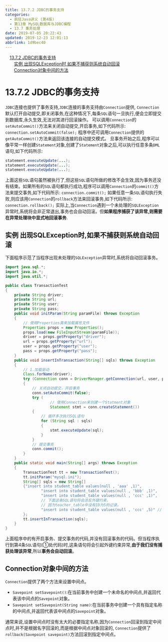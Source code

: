 ```yaml
---
title: 13.7.2 JDBC的事务支持
categories: 
  - 疯狂Java讲义 (第4版)
  - 第13章 MySQL数据库与JDBC编程
  - 13.7 事务处理
date: 2019-07-05 20:22:43
updated: 2019-12-23 12:01:13
abbrlink: 1d9bec40
---
```

<div id='my_toc'><a href="/JavaReadingNotes/1d9bec40/#13-7-2-JDBC的事务支持" class="header_1">13.7.2 JDBC的事务支持</a>&nbsp;<br><a href="/JavaReadingNotes/1d9bec40/#实例-出现SQLException时-如果不捕获则系统自动回滚" class="header_2">实例 出现SQLException时,如果不捕获则系统自动回滚</a>&nbsp;<br><a href="/JavaReadingNotes/1d9bec40/#Connection对象中间的方法" class="header_2">Connection对象中间的方法</a>&nbsp;<br></div>
<style>.header_1{margin-left: 1em;}.header_2{margin-left: 2em;}.header_3{margin-left: 3em;}.header_4{margin-left: 4em;}.header_5{margin-left: 5em;}.header_6{margin-left: 6em;}</style>
<!--more-->
<script>if (navigator.platform.search('arm')==-1){document.getElementById('my_toc').style.display = 'none';}var e,p = document.getElementsByTagName('p');while (p.length>0) {e = p[0];e.parentElement.removeChild(e);}</script>

<!--end-->
# 13.7.2 JDBC的事务支持 #
`JDBC`连接也提供了事务支持,`JDBC`连接的事务支持由`Connection`提供, `Connection`默认打开自动提交,即关闭事务,在这种情况下,每条`SQL`语句一旦执行,便会立即提交到数据库,永久生效,无法对其进行回滚操作。
可以调用`Connection`的`setAutoCommit()`方法来关闭自动提交,开启事务,如下代码所示:
`connection.setAutoCommit(false);`
程序中还可调用`Connection`提供的`getAutoCommit()`方法来返回该连接的自动提交模式。
旦事务开始之后,程序可以像平常一样创建`Statement`对象,创建了`Statement`对象之后,可以执行任意多条`DML`语句,如下代码所示:
```java
statement.executeUpdate(...);
statement.executeUpdate(...);
statement.executeUpdate(...);
```
上面这些`SQL`语句虽然被执行了,但这些`SQL`语句所做的修改不会生效,因为事务还没有结束。如果所有的`SQL`语句都执行成功,程序可以调用`Connection`的`commit()`方法来提交事务,如下代码所示:
`connection.commit();`
如果任意一条`SQL`语句执行失败,则应该用`Connection`的`rollback`方法来回滚事务,如下代码所示:
`connection.rollback();`
实际上,当`Connection`遇到一个未处理的`SQLException`异常时,系统将会非正常退出,事务也会自动回滚。但**如果程序捕获了该异常,则需要在异常处理块中显式地回滚事务**.

## 实例 出现SQLException时,如果不捕获则系统自动回滚 ##
下面程序示范了当程序出现未处理的`SQLException`异常时,系统将自动回滚事务。
```java
import java.sql.*;
import java.io.*;
import java.util.*;

public class TransactionTest
{
    private String driver;
    private String url;
    private String user;
    private String pass;
    public void initParam(String paramFile) throws Exception
    {
        // 使用Properties类来加载属性文件
        Properties props = new Properties();
        props.load(new FileInputStream(paramFile));
        driver = props.getProperty("driver");
        url = props.getProperty("url");
        user = props.getProperty("user");
        pass = props.getProperty("pass");
    }
    public void insertInTransaction(String[] sqls) throws Exception
    {
        // 1.加载驱动
        Class.forName(driver);
        try (Connection conn = DriverManager.getConnection(url, user, pass))
        {
            // 关闭自动提交，开启事务
            conn.setAutoCommit(false);
            try (
                    // 使用Connection来创建一个Statment对象
                    Statement stmt = conn.createStatement())
            {
                // 循环多次执行SQL语句
                for (String sql : sqls)
                {
                    stmt.executeUpdate(sql);
                }
            }
            // 提交事务
            conn.commit();
        }
    }
    public static void main(String[] args) throws Exception
    {
        TransactionTest tt = new TransactionTest();
        tt.initParam("mysql.ini");
        String[] sqls = new String[]
        {"insert into student_table values(null , 'aaa' ,1)",
                "insert into student_table values(null , 'bbb' ,1)",
                "insert into student_table values(null , 'ccc' ,1)",
                // 下面这条SQL语句将会违反外键约束，
                // 因为teacher_table中没有ID为5的记录。
                "insert into student_table values(null , 'ccc' ,5)" // ①
        };
        tt.insertInTransaction(sqls);
    }
}
```
上面程序中的有开启事务、提交事务的代码,并没有回滚事务的代码。但当程序执行到第4条`SQL`语句(①处代码)时,这条语句将会引起外键约束异常,**由于我们没有捕获处理该异常**,所以**事务会自动回滚**。

## Connection对象中间的方法 ##
`Connection`提供了两个方法来设置中间点。
- `Savepoint setSavepoint()`:在当前事务中创建一个未命名的中间点,并返回代表该中间点的`Savepoint`对象。
- `Savepoint setSavepoint(String name)`:在当前事务中创建一个具有指定名称的中间点,并返回代表该中间点的`Savepoint`对象。

通常来说,设置中间点时没有太大的必要指定名称,因为`Connection`回滚到指定中间点时,并不是根据名字回滚的,而是根据中间点对象回滚的, `Connection`提供了`rollback(Savepoint savepoint)`方法回滚到指定中间点。

